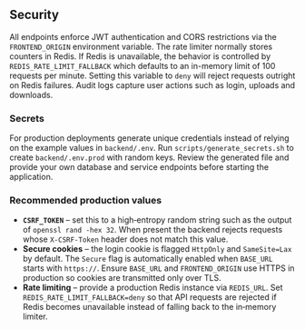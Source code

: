 ## Security
All endpoints enforce JWT authentication and CORS restrictions via the `FRONTEND_ORIGIN` environment variable. The rate limiter normally stores counters in Redis. If Redis is unavailable, the behavior is controlled by `REDIS_RATE_LIMIT_FALLBACK` which defaults to an in-memory limit of 100 requests per minute. Setting this variable to `deny` will reject requests outright on Redis failures. Audit logs capture user actions such as login, uploads and downloads.

### Secrets

For production deployments generate unique credentials instead of relying on the example values in `backend/.env`. Run `scripts/generate_secrets.sh` to create `backend/.env.prod` with random keys. Review the generated file and provide your own database and service endpoints before starting the application.

### Recommended production values

- **`CSRF_TOKEN`** – set this to a high‑entropy random string such as the output of `openssl rand -hex 32`. When present the backend rejects requests whose `X-CSRF-Token` header does not match this value.
- **Secure cookies** – the login cookie is flagged `HttpOnly` and `SameSite=Lax` by default. The `Secure` flag is automatically enabled when `BASE_URL` starts with `https://`. Ensure `BASE_URL` and `FRONTEND_ORIGIN` use HTTPS in production so cookies are transmitted only over TLS.
- **Rate limiting** – provide a production Redis instance via `REDIS_URL`. Set `REDIS_RATE_LIMIT_FALLBACK=deny` so that API requests are rejected if Redis becomes unavailable instead of falling back to the in‑memory limiter.

